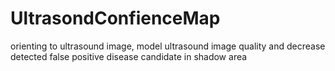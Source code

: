 # UltrasondConfienceMap
orienting to ultrasound image,  model ultrasound image quality and decrease detected false positive disease candidate in shadow area
